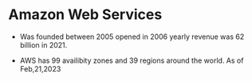 # Amazon Web Services 
* Was founded between 2005 opened in 2006 yearly revenue was 62 billion in 2021.

* AWS has 99 availibity zones and 39 regions around the world. As of Feb,21,2023
